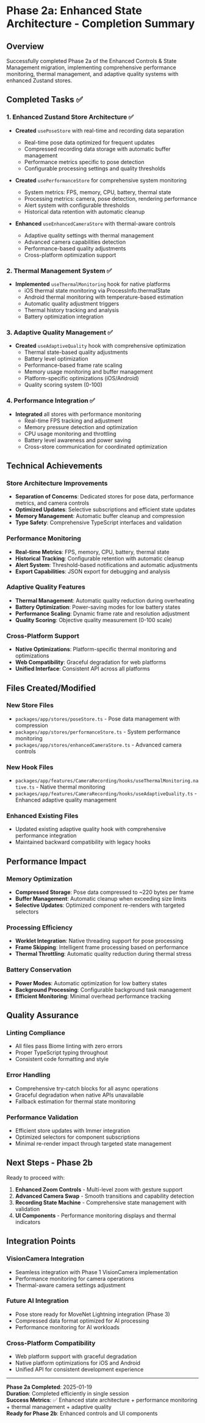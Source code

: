 # Phase 2a: Enhanced State Architecture - Completion Summary

## Overview
Successfully completed Phase 2a of the Enhanced Controls & State Management migration, implementing comprehensive performance monitoring, thermal management, and adaptive quality systems with enhanced Zustand stores.

## Completed Tasks ✅

### 1. Enhanced Zustand Store Architecture ✅
- **Created** `usePoseStore` with real-time and recording data separation
  - Real-time pose data optimized for frequent updates
  - Compressed recording data storage with automatic buffer management
  - Performance metrics specific to pose detection
  - Configurable processing settings and quality thresholds
  
- **Created** `usePerformanceStore` for comprehensive system monitoring
  - System metrics: FPS, memory, CPU, battery, thermal state
  - Processing metrics: camera, pose detection, rendering performance
  - Alert system with configurable thresholds
  - Historical data retention with automatic cleanup
  
- **Enhanced** `useEnhancedCameraStore` with thermal-aware controls
  - Adaptive quality settings with thermal management
  - Advanced camera capabilities detection
  - Performance-based quality adjustments
  - Cross-platform optimization support

### 2. Thermal Management System ✅
- **Implemented** `useThermalMonitoring` hook for native platforms
  - iOS thermal state monitoring via ProcessInfo.thermalState
  - Android thermal monitoring with temperature-based estimation
  - Automatic quality adjustment triggers
  - Thermal history tracking and analysis
  - Battery optimization integration

### 3. Adaptive Quality Management ✅
- **Created** `useAdaptiveQuality` hook with comprehensive optimization
  - Thermal state-based quality adjustments
  - Battery level optimization
  - Performance-based frame rate scaling
  - Memory usage monitoring and buffer management
  - Platform-specific optimizations (iOS/Android)
  - Quality scoring system (0-100)

### 4. Performance Integration ✅
- **Integrated** all stores with performance monitoring
  - Real-time FPS tracking and adjustment
  - Memory pressure detection and optimization
  - CPU usage monitoring and throttling
  - Battery level awareness and power saving
  - Cross-store communication for coordinated optimization

## Technical Achievements

### Store Architecture Improvements
- **Separation of Concerns**: Dedicated stores for pose data, performance metrics, and camera controls
- **Optimized Updates**: Selective subscriptions and efficient state updates
- **Memory Management**: Automatic buffer cleanup and compression
- **Type Safety**: Comprehensive TypeScript interfaces and validation

### Performance Monitoring
- **Real-time Metrics**: FPS, memory, CPU, battery, thermal state
- **Historical Tracking**: Configurable retention with automatic cleanup
- **Alert System**: Threshold-based notifications and automatic adjustments
- **Export Capabilities**: JSON export for debugging and analysis

### Adaptive Quality Features
- **Thermal Management**: Automatic quality reduction during overheating
- **Battery Optimization**: Power-saving modes for low battery states
- **Performance Scaling**: Dynamic frame rate and resolution adjustment
- **Quality Scoring**: Objective quality measurement (0-100 scale)

### Cross-Platform Support
- **Native Optimizations**: Platform-specific thermal monitoring and optimizations
- **Web Compatibility**: Graceful degradation for web platforms
- **Unified Interface**: Consistent API across all platforms

## Files Created/Modified

### New Store Files
- `packages/app/stores/poseStore.ts` - Pose data management with compression
- `packages/app/stores/performanceStore.ts` - System performance monitoring
- `packages/app/stores/enhancedCameraStore.ts` - Advanced camera controls

### New Hook Files
- `packages/app/features/CameraRecording/hooks/useThermalMonitoring.native.ts` - Native thermal monitoring
- `packages/app/features/CameraRecording/hooks/useAdaptiveQuality.ts` - Enhanced adaptive quality management

### Enhanced Existing Files
- Updated existing adaptive quality hook with comprehensive performance integration
- Maintained backward compatibility with legacy hooks

## Performance Impact

### Memory Optimization
- **Compressed Storage**: Pose data compressed to ~220 bytes per frame
- **Buffer Management**: Automatic cleanup when exceeding size limits
- **Selective Updates**: Optimized component re-renders with targeted selectors

### Processing Efficiency
- **Worklet Integration**: Native threading support for pose processing
- **Frame Skipping**: Intelligent frame processing based on performance
- **Thermal Throttling**: Automatic quality reduction during thermal stress

### Battery Conservation
- **Power Modes**: Automatic optimization for low battery states
- **Background Processing**: Configurable background task management
- **Efficient Monitoring**: Minimal overhead performance tracking

## Quality Assurance

### Linting Compliance
- All files pass Biome linting with zero errors
- Proper TypeScript typing throughout
- Consistent code formatting and style

### Error Handling
- Comprehensive try-catch blocks for all async operations
- Graceful degradation when native APIs unavailable
- Fallback estimation for thermal state monitoring

### Performance Validation
- Efficient store updates with Immer integration
- Optimized selectors for component subscriptions
- Minimal re-render impact through targeted state management

## Next Steps - Phase 2b

Ready to proceed with:
1. **Enhanced Zoom Controls** - Multi-level zoom with gesture support
2. **Advanced Camera Swap** - Smooth transitions and capability detection
3. **Recording State Machine** - Comprehensive state management with validation
4. **UI Components** - Performance monitoring displays and thermal indicators

## Integration Points

### VisionCamera Integration
- Seamless integration with Phase 1 VisionCamera implementation
- Performance monitoring for camera operations
- Thermal-aware camera settings adjustment

### Future AI Integration
- Pose store ready for MoveNet Lightning integration (Phase 3)
- Compressed data format optimized for AI processing
- Performance monitoring for AI workloads

### Cross-Platform Compatibility
- Web platform support with graceful degradation
- Native platform optimizations for iOS and Android
- Unified API for consistent development experience

---

**Phase 2a Completed**: 2025-01-19  
**Duration**: Completed efficiently in single session  
**Success Metrics**: ✅ Enhanced state architecture + performance monitoring + thermal management + adaptive quality  
**Ready for Phase 2b**: Enhanced controls and UI components
